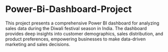 # Power-Bi-Dashboard-Project
This project presents a comprehensive Power BI dashboard for analyzing sales data during the Diwali festival season in India. The dashboard provides deep insights into customer demographics, sales distribution, and product preferences, empowering businesses to make data-driven marketing and sales decisions.
